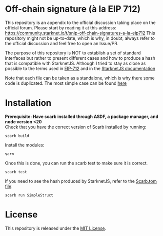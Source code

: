 # Off-chain signature (à la EIP 712)

This repository is an appendix to the official discussion taking place on the official forum. Please start by reading it at this address:
https://community.starknet.io/t/snip-off-chain-signatures-a-la-eip712
This repository might not be up-to-date, which is why, in doubt, always refer to the official discussion and feel free to open an Issue/PR.

The purpose of this repository is NOT to establish a set of standard interfaces but rather to present different cases and how to produce a hash that is compatible with StarknetJS. Although I tried to stay as close as possible to the terms used in [EIP-712](https://eips.ethereum.org/EIPS/eip-712) and in the [StarknetJS documentation](https://www.starknetjs.com/docs/guides/signature/#sign-and-verify-following-eip712)

Note that each file can be taken as a standalone, which is why there some code is duplicated.
The most simple case can be found [here](./src/simple_struct.cairo)

# Installation

**Prerequisite: Have scarb installed through ASDF, a package manager, and node version <20**  
Check that you have the correct version of Scarb installed by running:

```shell
scarb build
```

Install the modules:

```shell
yarn
```

Once this is done, you can run the scarb test to make sure it is correct.

```shell
scarb test
```

If you need to see the hash produced by StarknetJS, refer to the [Scarb.tom file](./Scarb.toml):

```shell
scarb run SimpleStruct
```

# License

This repository is released under the [MIT License](./LICENSE).
